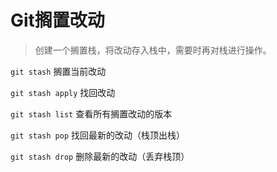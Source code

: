 # Git搁置改动

> 创建一个搁置栈，将改动存入栈中，需要时再对栈进行操作。

`git stash` 搁置当前改动

`git stash apply` 找回改动

`git stash list` 查看所有搁置改动的版本

`git stash pop` 找回最新的改动（栈顶出栈）

`git stash drop` 删除最新的改动（丢弃栈顶）

